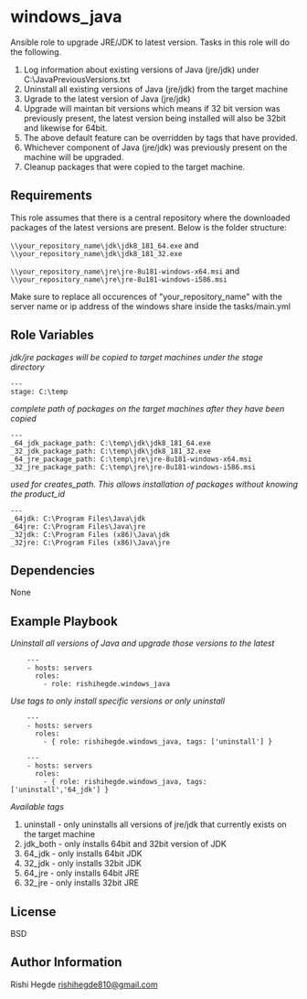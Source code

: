 windows_java
=========

Ansible role to upgrade JRE/JDK to latest version. Tasks in this role will do the following.

1. Log information about existing versions of Java (jre/jdk) under C:\JavaPreviousVersions.txt
2. Uninstall all existing versions of Java (jre/jdk) from the target machine
3. Ugrade to the latest version of Java (jre/jdk)
4. Upgrade will maintan bit versions which means if 32 bit version was previously present, the latest version being installed will also be 32bit and likewise for 64bit.
5. The above default feature can be overridden by tags that have provided.
6. Whichever component of Java (jre/jdk) was previously present on the machine will be upgraded.
7. Cleanup packages that were copied to the target machine.

Requirements
------------
This role assumes that there is a central repository where the downloaded packages of the latest versions are present. Below is the folder structure:

`\\your_repository_name\jdk\jdk8_181_64.exe` and `\\your_repository_name\jdk\jdk8_181_32.exe`

`\\your_repository_name\jre\jre-8u181-windows-x64.msi` and `\\your_repository_name\jre\jre-8u181-windows-i586.msi`

Make sure to replace all occurences of "your_repository_name" with the server name or ip address of the windows share inside the tasks/main.yml

Role Variables
--------------
*jdk/jre packages will be copied to target machines under the stage directory*
	
	---
	stage: C:\temp

*complete path of packages on the target machines after they have been copied*

	---
	_64_jdk_package_path: C:\temp\jdk\jdk8_181_64.exe
	_32_jdk_package_path: C:\temp\jdk\jdk8_181_32.exe
	_64_jre_package_path: C:\temp\jre\jre-8u181-windows-x64.msi
	_32_jre_package_path: C:\temp\jre\jre-8u181-windows-i586.msi

*used for creates_path. This allows installation of packages without knowing the product_id*

	---
	_64jdk: C:\Program Files\Java\jdk
	_64jre: C:\Program Files\Java\jre
	_32jdk: C:\Program Files (x86)\Java\jdk
	_32jre: C:\Program Files (x86)\Java\jre


Dependencies
------------
None

Example Playbook
----------------

*Uninstall all versions of Java and upgrade those versions to the latest*

        ---
        - hosts: servers
          roles:
            - role: rishihegde.windows_java

*Use tags to only install specific versions or only uninstall*

        ---
        - hosts: servers
          roles:
            - { role: rishihegde.windows_java, tags: ['uninstall'] }

        ---
        - hosts: servers
          roles:
            - { role: rishihegde.windows_java, tags: ['uninstall','64_jdk'] }


*Available tags*
1. uninstall - only uninstalls all versions of jre/jdk that currently exists on the target machine
2. jdk_both - only installs 64bit and 32bit version of JDK
3. 64_jdk - only installs 64bit JDK
4. 32_jdk - only installs 32bit JDK
5. 64_jre - only installs 64bit JRE
6. 32_jre - only installs 32bit JRE

License
-------

BSD

Author Information
------------------
Rishi Hegde	rishihegde810@gmail.com
